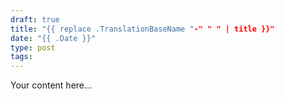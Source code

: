 ```yaml
---
draft: true
title: "{{ replace .TranslationBaseName "-" " " | title }}"
date: "{{ .Date }}"
type: post
tags:
---
```


Your content here...
